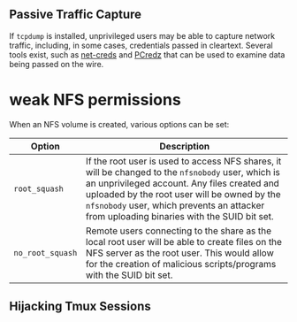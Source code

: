 ## Passive Traffic Capture

If `tcpdump` is installed, unprivileged users may be able to capture network traffic, including, in some cases, credentials passed in cleartext. Several tools exist, such as [net-creds](https://github.com/DanMcInerney/net-creds) and [PCredz](https://github.com/lgandx/PCredz) that can be used to examine data being passed on the wire.
# weak NFS permissions
When an NFS volume is created, various options can be set:

| Option           | Description                                                                                                                                                                                                                                                                                   |
| ---------------- | --------------------------------------------------------------------------------------------------------------------------------------------------------------------------------------------------------------------------------------------------------------------------------------------- |
| `root_squash`    | If the root user is used to access NFS shares, it will be changed to the `nfsnobody` user, which is an unprivileged account. Any files created and uploaded by the root user will be owned by the `nfsnobody` user, which prevents an attacker from uploading binaries with the SUID bit set. |
| `no_root_squash` | Remote users connecting to the share as the local root user will be able to create files on the NFS server as the root user. This would allow for the creation of malicious scripts/programs with the SUID bit set.                                                                           |

## Hijacking Tmux Sessions
